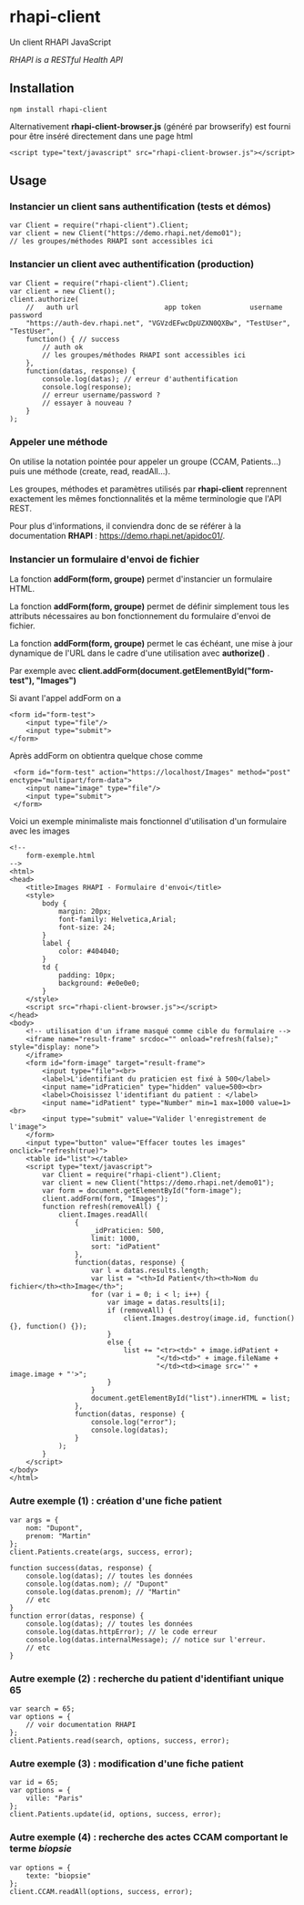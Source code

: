 # rhapi-client

Un client RHAPI JavaScript

*RHAPI is a RESTful Health API*

## Installation

    npm install rhapi-client

Alternativement **rhapi-client-browser.js** (généré par browserify) est fourni pour être inséré directement dans une page html

    <script type="text/javascript" src="rhapi-client-browser.js"></script>

## Usage

### Instancier un client sans authentification (tests et démos)

    var Client = require("rhapi-client").Client;
    var client = new Client("https://demo.rhapi.net/demo01");
    // les groupes/méthodes RHAPI sont accessibles ici
    
### Instancier un client avec authentification (production)

    var Client = require("rhapi-client").Client;
    var client = new Client();
    client.authorize(
        //   auth url                     app token            username    password
        "https://auth-dev.rhapi.net", "VGVzdEFwcDpUZXN0QXBw", "TestUser", "TestUser",
        function() { // success
            // auth ok
            // les groupes/méthodes RHAPI sont accessibles ici
        },
        function(datas, response) {
            console.log(datas); // erreur d'authentification
            console.log(response);
            // erreur username/password ?
            // essayer à nouveau ?
        }
    );


### Appeler une méthode

On utilise la notation pointée pour appeler un groupe (CCAM, Patients...) puis une méthode (create, read, readAll...).

Les groupes, méthodes et paramètres utilisés par **rhapi-client** reprennent exactement les mêmes fonctionnalités et la même terminologie que l'API REST.

Pour plus d'informations, il conviendra donc de se référer à la documentation **RHAPI** : https://demo.rhapi.net/apidoc01/.

### Instancier un formulaire d'envoi de fichier

La fonction **addForm(form, groupe)** permet d'instancier un formulaire HTML.

La fonction **addForm(form, groupe)** permet de définir simplement tous les attributs nécessaires au bon fonctionnement du formulaire d'envoi de fichier.

La fonction **addForm(form, groupe)** permet le cas échéant, une mise à jour dynamique de l'URL dans le cadre d'une utilisation avec **authorize()** .

Par exemple avec **client.addForm(document.getElementById("form-test"), "Images")**

Si avant l'appel addForm on a

    <form id="form-test"> 
        <input type="file"/>
        <input type="submit">
    </form>

Après addForm on obtientra quelque chose comme

     <form id="form-test" action="https://localhost/Images" method="post" enctype="multipart/form-data"> 
        <input name="image" type="file"/>
        <input type="submit">
     </form>
     
Voici un exemple minimaliste mais fonctionnel d'utilisation d'un formulaire avec les images

    <!-- 
        form-exemple.html
    -->
    <html>
    <head>
        <title>Images RHAPI - Formulaire d'envoi</title>
        <style>
            body {
                margin: 20px;
                font-family: Helvetica,Arial;
                font-size: 24;
            }
            label {
                color: #404040;
            }
            td {
                padding: 10px;
                background: #e0e0e0;
            }
        </style>
        <script src="rhapi-client-browser.js"></script>
    </head>
    <body>
        <!-- utilisation d'un iframe masqué comme cible du formulaire -->
        <iframe name="result-frame" srcdoc="" onload="refresh(false);" style="display: none">
        </iframe>
        <form id="form-image" target="result-frame">
            <input type="file"><br>
            <label>L'identifiant du praticien est fixé à 500</label>
            <input name="idPraticien" type="hidden" value=500><br>
            <label>Choisissez l'identifiant du patient : </label>
            <input name="idPatient" type="Number" min=1 max=1000 value=1><br>
            <input type="submit" value="Valider l'enregistrement de l'image">
        </form>
        <input type="button" value="Effacer toutes les images" onclick="refresh(true)">
        <table id="list"></table>
        <script type="text/javascript">
            var Client = require("rhapi-client").Client;
            var client = new Client("https://demo.rhapi.net/demo01");
            var form = document.getElementById("form-image");
            client.addForm(form, "Images");
            function refresh(removeAll) {
                client.Images.readAll(
                    {
                        _idPraticien: 500,
                        limit: 1000,
                        sort: "idPatient"
                    },
                    function(datas, response) {
                        var l = datas.results.length;
                        var list = "<th>Id Patient</th><th>Nom du fichier</th><th>Image</th>";
                        for (var i = 0; i < l; i++) {
                            var image = datas.results[i];
                            if (removeAll) {
                                client.Images.destroy(image.id, function() {}, function() {});
                            }
                            else {
                                list += "<tr><td>" + image.idPatient + 
                                        "</td><td>" + image.fileName + 
                                        "</td><td><image src='" + image.image + "'>";
                            }
                        }
                        document.getElementById("list").innerHTML = list;
                    },
                    function(datas, response) {
                        console.log("error");
                        console.log(datas);
                    }
                );
            }
        </script>
    </body>
    </html>


### Autre exemple (1) : création d'une fiche patient

    var args = {  
        nom: "Dupont",  
        prenom: "Martin"  
    };  
    client.Patients.create(args, success, error);

    function success(datas, response) {  
        console.log(datas); // toutes les données  
        console.log(datas.nom); // "Dupont"  
        console.log(datas.prenom); // "Martin"  
        // etc  
    }  
    function error(datas, response) {  
        console.log(datas); // toutes les données  
        console.log(datas.httpError); // le code erreur 
        console.log(datas.internalMessage); // notice sur l'erreur.  
        // etc  
    }


### Autre exemple (2) : recherche du patient d'identifiant unique 65

    var search = 65;  
    var options = {  
        // voir documentation RHAPI
    };  
    client.Patients.read(search, options, success, error);

### Autre exemple (3) : modification d'une fiche patient

    var id = 65;  
    var options = {  
        ville: "Paris"  
    };  
    client.Patients.update(id, options, success, error);


### Autre exemple (4) : recherche des actes CCAM comportant le terme *biopsie*

    var options = {  
        texte: "biopsie"  
    };
    client.CCAM.readAll(options, success, error);
    

